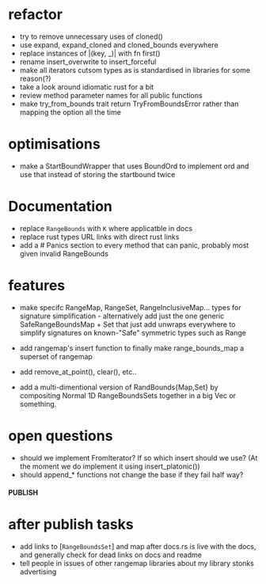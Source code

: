 # refactor

- try to remove unnecessary uses of cloned()
- use expand, expand_cloned and cloned_bounds everywhere
- replace instances of |(key, \_)| with fn first()
- rename insert_overwrite to insert_forceful
- make all iterators cutsom types as is standardised in libraries for
  some reason(?)
- take a look around idiomatic rust for a bit
- review method parameter names for all public functions
- make try_from_bounds trait return TryFromBoundsError rather than
  mapping the option all the time

# optimisations

- make a StartBoundWrapper that uses BoundOrd to implement ord and
  use that instead of storing the startbound twice

# Documentation

- replace `RangeBounds` with `K` where applicatble in docs
- replace rust types URL links with direct rust links
- add a # Panics section to every method that can panic, probably most
  given invalid RangeBounds

# features

- make specifc RangeMap, RangeSet, RangeInclusiveMap... types for signature
  simplification - alternatively add just the one generic SafeRangeBoundsMap + Set that
  just add unwraps everywhere to simplify signatures on known-"Safe"
  symmetric types such as Range
- add rangemap's insert function to finally make range_bounds_map a superset of rangemap

- add remove_at_point(), clear(), etc..

- add a multi-dimentional version of RandBounds{Map,Set} by compositing Normal 1D RangeBoundsSets together in a big Vec or something.

# open questions

- should we implement FromIterator? If so which insert should we use?
  (At the moment we do implement it using insert_platonic())
- should append\_\* functions not change the base if they fail half way?

#### PUBLISH

# after publish tasks

- add links to [`RangeBoundsSet`] and map after docs.rs is live with
  the docs, and generally check for dead links on docs and readme
- tell people in issues of other rangemap libraries about my library
  stonks advertising
